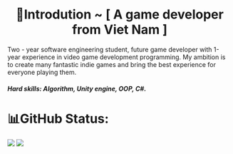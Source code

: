 <h1 align="center">💫Introdution ~ [ A game developer from Viet Nam ]</h1>
Two - year software engineering student, future game developer with 1-year experience in video game development programming. My ambition is to create many fantastic indie games and bring the best experience for everyone playing them.

<h5>Hard skills: Algorithm, Unity engine, OOP, C#.</h5>

# 📊GitHub Status:

![](https://github-readme-stats.vercel.app/api/top-langs/?username=Baonguyen-devg&theme=tokyonight&hide_border=false&include_all_commits=false&count_private=false&layout=compact) ![](https://quotes-github-readme.vercel.app/api?type=horizontal&theme=radical)

